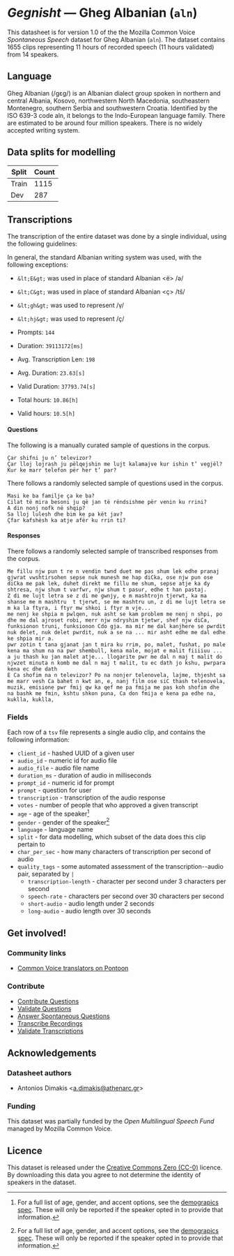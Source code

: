 # *Gegnisht* &mdash; Gheg Albanian (`aln`)
This datasheet is for version 1.0 of the the Mozilla Common Voice *Spontaneous Speech* dataset 
for Gheg Albanian (`aln`). The dataset contains 1655 clips representing 11 hours of recorded
speech (11 hours validated) from 14 speakers.

## Language
Gheg Albanian (/ɡɛɡ/) is an Albanian dialect group spoken in northern and central Albania, Kosovo, northwestern North Macedonia, southeastern Montenegro, southern Serbia and southwestern Croatia. Identified by the ISO 639-3 code aln, it belongs to the Indo-European language family. There are estimated to be around four million speakers. There is no widely accepted writing system.
<!-- {{LANGUAGE_DESCRIPTION}} -->
<!-- Provide a brief (1-2 paragraph) description of your language -->

<!--[Not provided]
## Demographic information
The dataset includes the following distribution of age and gender.
[Not provided]-->
<!-- You can get a lot of the information in this section from https://analyzer.cv-toolbox.web.tr/browse -->

<!--[Not provided]
### Gender
Self-declared gender information, frequency refers to the number of clips annotated with this gender.
[Not provided]-->
<!-- {{GENDER_TABLE}} -->
<!-- @ AUTOMATICALLY GENERATED @ -->
<!-- | Gender | Frequency |
|--------|-----------|
| male, masculine | ? |
| undeclared | ? |
| female, feminine | ? | -->

<!--[Not provided]
### Age
Self-declared age information, frequency refers to the number of clips annotated with this age band.
[Not provided]-->
<!-- {{AGE_TABLE}} -->
<!-- @ AUTOMATICALLY GENERATED @ -->
<!-- | Age band | Frequency |
|----------|-----------|
| teens | ? |
| twenties | ? |
| thirties | ? |
| fourties | ? |
| fifties | ? |
   ...if other age ranges are present in your data, add rows... -->

## Data splits for modelling
 | Split | Count |
|-|-|
| Train | 1115 |
| Dev | 287 |
<!-- @ AUTOMATICALLY GENERATED @ -->
   
## Transcriptions
The transcription of the entire dataset was done by a single individual, using the following guidelines:

In general, the standard Albanian writing system was used, with the following exceptions:

* `&lt;Ε&gt;` was used in place of standard Albanian &lt;ë&gt; /ǝ/
* `&lt;C&gt;` was used in place of standard Albanian &lt;ç&gt; /tš/
* `&lt;gh&gt;` was used to represent /γ/
* `&lt;hj&gt;` was used to represent /ç/

* Prompts: `144`
* Duration: `39113172[ms]`
* Avg. Transcription Len: `198`
* Avg. Duration: `23.63[s]`
* Valid Duration: `37793.74[s]`
* Total hours: `10.86[h]`
* Valid hours: `10.5[h]`
<!-- {{TRANSCRIPTIONS_DESCRIPTION}} -->
<!-- A description of the transcription system used -->

<!--[Not provided]
### Writing system
[Not provided]-->
<!-- {{WRITING_SYSTEM_DESCRIPTION}} -->
<!-- @ OPTIONAL @ -->
<!-- A description of the writing system (or writing systems) used in the text corpus -->

<!--[Not provided]
#### Symbol table
[Not provided]-->
<!-- {{ALPHABET_TABLE}} -->
<!-- @ OPTIONAL @ -->
<!-- If the writing system is alphabetic, you can include the valid alphabet here -->

<!--[Not provided]
#### Extralinguistic tags
[Not provided]-->

<!--[Not provided]
### Samples
[Not provided]-->

#### Questions
The following is a manually curated sample of questions in the corpus.
```
Çar shifni ju n’ televizor?
Çar lloj lojrash ju pëlqejshin me lujt kalamajve kur ishin t’ vegjël?
Kur ke marr telefon për her t’ par?
```

There follows a randomly selected sample of questions used in the corpus.
```
Masi ke ba familje ça ke ba?
Cilat të mira besoni ju që jan të rëndsishme për venin ku rrini?
A din nonj nofk në shqip?
Sa lloj lulesh dhe bim ke pa kët jav?
Çfar kafshësh ka atje afër ku rrin ti?
```
<!-- {{QUESTIONS_SAMPLE}} -->

#### Responses
There follows a randomly selected sample of transcribed responses from the corpus.
```
Me fillu njw pun t re n vendin twnd duet me pas shum lek edhe pranaj gjwrat vwshtirsohen sepse nuk munesh me hap diCka, ose njw pun ose diCka me pak lek, duhet direkt me fillu me shum, sepse atje ka dy shtresa, njw shum t varfwr, njw shum t pasur, edhe t han pastaj. 
Z di me lujt letra se z di me gwnjy, e m mashtrojn tjerwt, ka ma shanse me m mashtru  t tjerwt, se me mashtru un, z di me lujt letra se m ka la ftyra, i ftyr mw shkoi i ftyr m vje...
me nenj ke shpia m pwlqen, nuk asht se kam problem me nenj n shpi, po dhe me dal ajroset robi, merr njw ndryshim tjetwr, shef njw diCa, funksionon truni, funksionon Cdo gja. ma mir me dal kanjhere se pwrdit nuk delet, nuk delet pwrdit, nuk a se na ... mir asht edhe me dal edhe ke shpia mir a.
pwr zotin t tana gjanat jan t mira ku rrim, po, malet, fushat, po male kena ma shum na na pwr shembull, kena male, mojat e malit fiiiiuu ... a ju thash ku jan malet atje... llogarite pwr me dal n maj t malit do njwzet minuta n komb me dal n maj t malit, tu ec dath jo kshu, pwrpara kena ec dhe dath
E Ca shofim na n televizor? Po na nonjer telenovela, lajme, thjesht sa me marr vesh Ca bahet n kwt an, e, nanj film ose siC thash telenovela, muzik, emisione pwr fmij qw ka qef me pa fmija me pas koh shofim dhe na bashk me fmin, kshtu shkon puna, Ca don fmija e kena pa edhe na, kuklla, kuklla, 
```
<!-- {{TRANSCRIPTIONS_SAMPLE}} -->

<!--[Not provided]
### Recommended post-processing
[Not provided]-->
<!-- {{RECOMMENDED_POSTPROCESSING_DESCRIPTION}} -->
<!-- @ OPTIONAL @ -->
<!-- What should people do before they use the data, for example Unicode normalisation or normalisation of extralinguistic tags -->

### Fields
Each row of a `tsv` file represents a single audio clip, and contains the following information:

* `client_id` - hashed UUID of a given user
* `audio_id` - numeric id for audio file
* `audio_file` - audio file name
* `duration_ms` - duration of audio in milliseconds
* `prompt_id` - numeric id for prompt
* `prompt` - question for user
* `transcription` - transcription of the audio response
* `votes` - number of people that who approved a given transcript
* `age` - age of the speaker[^1]
* `gender` - gender of the speaker[^1]
* `language` - language name
* `split` - for data modelling, which subset of the data does this clip pertain to
* `char_per_sec` - how many characters of transcription per second of audio
* `quality_tags` - some automated assessment of the transcription--audio pair, separated by `|`
   * `transcription-length` - character per second under 3 characters per second
   * `speech-rate` - characters per second over 30 characters per second
   * `short-audio` - audio length under 2 seconds
   * `long-audio` - audio length over 30 seconds

#### 
[^1]: For a full list of age, gender, and accent options, see the
[demograpics
spec](https://github.com/common-voice/common-voice/blob/main/web/src/stores/demographics.ts). These
will only be reported if the speaker opted in to provide that
information.

## Get involved!

### Community links
* [Common Voice translators on Pontoon](https://pontoon.mozilla.org/aln/common-voice/contributors/)
<!-- {{COMMUNITY_LINKS_LIST}} -->
<!-- @ OPTIONAL @ -->
<!-- Links to community chats / fora -->

<!--[Not provided]
### Discussions
[Not provided]-->
<!-- {{DISCUSSION_LINKS_LIST}} -->
<!-- @ OPTIONAL @ -->
<!-- Any links to discussions, for example on Discourse or other fora or blogs can be included here -->

### Contribute
* [Contribute Questions](https://commonvoice.mozilla.org/spontaneous-speech/beta/question)
* [Validate Questions](https://commonvoice.mozilla.org/spontaneous-speech/beta/validate)
* [Answer Spontaneous Questions](https://commonvoice.mozilla.org/spontaneous-speech/beta/prompts)
* [Transcribe Recordings](https://commonvoice.mozilla.org/spontaneous-speech/beta/transcribe)
* [Validate Transcriptions](https://commonvoice.mozilla.org/spontaneous-speech/beta/check-transcript)
<!-- {{CONTRIBUTE_LINKS_LIST}} -->
<!-- Here you can include links for how to contribute to the dataset -->

## Acknowledgements

### Datasheet authors
* Antonios Dimakis &lt;a.dimakis@athenarc.gr&gt;
<!-- {{DATASHEET_AUTHORS_LIST}} -->
<!-- A list in the format of: Your Name &lt;email@email.com&gt; -->

<!--[Not provided]
### Citation guidelines
[Not provided]-->
<!-- {{CITATION_DESCRIPTION}} -->
<!-- @ OPTIONAL @ -->
<!-- If you published a paper and would like people to cite it, you can include the BiBTeX here -->

### Funding
This dataset was partially funded by the *Open Multilingual Speech Fund* managed by Mozilla Common Voice.
<!-- {{FUNDING_DESCRIPTION}} -->
<!-- @ OPTIONAL @ -->
<!-- If you received any funding, you can include the acknowledgement here -->

## Licence
This dataset is released under the [Creative Commons Zero (CC-0)](https://creativecommons.org/public-domain/cc0/) licence. By downloading this data
you agree to not determine the identity of speakers in the dataset.
